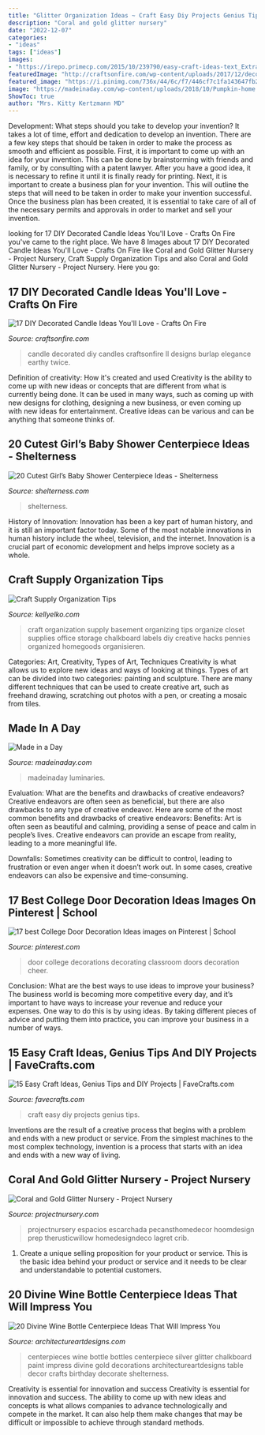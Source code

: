 ```yaml
---
title: "Glitter Organization Ideas ~ Craft Easy Diy Projects Genius Tips"
description: "Coral and gold glitter nursery"
date: "2022-12-07"
categories:
- "ideas"
tags: ["ideas"]
images:
- "https://irepo.primecp.com/2015/10/239790/easy-craft-ideas-text_ExtraLarge700_ID-1228439.jpg?v=1228439"
featuredImage: "http://craftsonfire.com/wp-content/uploads/2017/12/decorated-candle-ideas-twine.jpg"
featured_image: "https://i.pinimg.com/736x/44/6c/f7/446cf7c1fa143647fb263713a3aa55f9--college-classroom-door-cheer-door-decorations.jpg"
image: "https://madeinaday.com/wp-content/uploads/2018/10/Pumpkin-home.jpg"
ShowToc: true
author: "Mrs. Kitty Kertzmann MD"
---
```



Development: What steps should you take to develop your invention?
It takes a lot of time, effort and dedication to develop an invention. There are a few key steps that should be taken in order to make the process as smooth and efficient as possible. First, it is important to come up with an idea for your invention. This can be done by brainstorming with friends and family, or by consulting with a patent lawyer. After you have a good idea, it is necessary to refine it until it is finally ready for printing. Next, it is important to create a business plan for your invention. This will outline the steps that will need to be taken in order to make your invention successful. Once the business plan has been created, it is essential to take care of all of the necessary permits and approvals in order to market and sell your invention.

	

		
looking for 17 DIY Decorated Candle Ideas You&#039;ll Love - Crafts On Fire you've came to the right place. We have 8 Images about 17 DIY Decorated Candle Ideas You&#039;ll Love - Crafts On Fire like Coral and Gold Glitter Nursery - Project Nursery, Craft Supply Organization Tips and also Coral and Gold Glitter Nursery - Project Nursery. Here you go:
		
    
## 17 DIY Decorated Candle Ideas You&#039;ll Love - Crafts On Fire

<img loading=lazy src="http://craftsonfire.com/wp-content/uploads/2017/12/decorated-candle-ideas-twine.jpg" onerror="this.onerror=null;this.src='https://tse2.mm.bing.net/th?id=OIP.7XrdEbs16s3RvMZ8LmoLiwHaIa&amp;pid=15.1';" alt="17 DIY Decorated Candle Ideas You&#039;ll Love - Crafts On Fire">

_Source: craftsonfire.com_

>candle decorated diy candles craftsonfire ll designs burlap elegance earthy twice. 

	

Definition of creativity: How it's created and used
Creativity is the ability to come up with new ideas or concepts that are different from what is currently being done. It can be used in many ways, such as coming up with new designs for clothing, designing a new business, or even coming up with new ideas for entertainment. Creative ideas can be various and can be anything that someone thinks of.

    
## 20 Cutest Girl’s Baby Shower Centerpiece Ideas - Shelterness

<img loading=lazy src="https://i.shelterness.com/2017/03/21-a-coral-hot-air-balloon-and-flowers-in-a-mason-jar.jpg" onerror="this.onerror=null;this.src='https://tse3.mm.bing.net/th?id=OIP.uDyDQ_9ixuMRxyO61gsxkgHaJ4&amp;pid=15.1';" alt="20 Cutest Girl’s Baby Shower Centerpiece Ideas - Shelterness">

_Source: shelterness.com_

>shelterness. 

	

History of Innovation:
Innovation has been a key part of human history, and it is still an important factor today. Some of the most notable innovations in human history include the wheel, television, and the internet. Innovation is a crucial part of economic development and helps improve society as a whole.

    
## Craft Supply Organization Tips

<img loading=lazy src="http://kellyelko.com/wp-content/uploads/2014/01/Craft-Closet.jpg" onerror="this.onerror=null;this.src='https://tse1.mm.bing.net/th?id=OIP.czs7FEGlUVUfHMLvNd5TIgHaLH&amp;pid=15.1';" alt="Craft Supply Organization Tips">

_Source: kellyelko.com_

>craft organization supply basement organizing tips organize closet supplies office storage chalkboard labels diy creative hacks pennies organized homegoods organisieren. 

	

Categories: Art, Creativity, Types of Art, Techniques
Creativity is what allows us to explore new ideas and ways of looking at things. Types of art can be divided into two categories: painting and sculpture. There are many different techniques that can be used to create creative art, such as freehand drawing, scratching out photos with a pen, or creating a mosaic from tiles.

    
## Made In A Day

<img loading=lazy src="https://madeinaday.com/wp-content/uploads/2018/10/Pumpkin-home.jpg" onerror="this.onerror=null;this.src='https://tse4.mm.bing.net/th?id=OIP.FSW5k3MBFv8LJyy9QLOK8wHaLH&amp;pid=15.1';" alt="Made in a Day">

_Source: madeinaday.com_

>madeinaday luminaries. 

	

Evaluation: What are the benefits and drawbacks of creative endeavors?
Creative endeavors are often seen as beneficial, but there are also drawbacks to any type of creative endeavor. Here are some of the most common benefits and drawbacks of creative endeavors: 
Benefits: Art is often seen as beautiful and calming, providing a sense of peace and calm in people’s lives. Creative endeavors can provide an escape from reality, leading to a more meaningful life.

Downfalls: Sometimes creativity can be difficult to control, leading to frustration or even anger when it doesn’t work out. In some cases, creative endeavors can also be expensive and time-consuming.

    
## 17 Best College Door Decoration Ideas Images On Pinterest | School

<img loading=lazy src="https://i.pinimg.com/736x/44/6c/f7/446cf7c1fa143647fb263713a3aa55f9--college-classroom-door-cheer-door-decorations.jpg" onerror="this.onerror=null;this.src='https://tse2.mm.bing.net/th?id=OIP.wmdyo22yVG3bMTKTYQ7L1gAAAA&amp;pid=15.1';" alt="17 best College Door Decoration Ideas images on Pinterest | School">

_Source: pinterest.com_

>door college decorations decorating classroom doors decoration cheer. 

	

Conclusion: What are the best ways to use ideas to improve your business?
The business world is becoming more competitive every day, and it’s important to have ways to increase your revenue and reduce your expenses. One way to do this is by using ideas. By taking different pieces of advice and putting them into practice, you can improve your business in a number of ways.

    
## 15 Easy Craft Ideas, Genius Tips And DIY Projects | FaveCrafts.com

<img loading=lazy src="https://irepo.primecp.com/2015/10/239790/easy-craft-ideas-text_ExtraLarge700_ID-1228439.jpg?v=1228439" onerror="this.onerror=null;this.src='https://tse2.mm.bing.net/th?id=OIP.LfcSp6AjIt8DMlmSVlwOKQHaKl&amp;pid=15.1';" alt="15 Easy Craft Ideas, Genius Tips and DIY Projects | FaveCrafts.com">

_Source: favecrafts.com_

>craft easy diy projects genius tips. 

	

Inventions are the result of a creative process that begins with a problem and ends with a new product or service. From the simplest machines to the most complex technology, invention is a process that starts with an idea and ends with a new way of living.

    
## Coral And Gold Glitter Nursery - Project Nursery

<img loading=lazy src="https://projectnursery.com/wp-content/uploads/2014/09/crib.jpg" onerror="this.onerror=null;this.src='https://tse2.mm.bing.net/th?id=OIP.izjg7klQIyVmHrp7dBJ_QwHaLH&amp;pid=15.1';" alt="Coral and Gold Glitter Nursery - Project Nursery">

_Source: projectnursery.com_

>projectnursery espacios escarchada pecansthomedecor hoomdesign prep therusticwillow homedesigndeco lagret crib. 

	

1. Create a unique selling proposition for your product or service. This is the basic idea behind your product or service and it needs to be clear and understandable to potential customers. 

    
## 20 Divine Wine Bottle Centerpiece Ideas That Will Impress You

<img loading=lazy src="http://www.architectureartdesigns.com/wp-content/uploads/2016/10/17-10.jpg" onerror="this.onerror=null;this.src='https://tse3.mm.bing.net/th?id=OIP.o5QKgf9amLJQTKv1pN0RYAHaJ4&amp;pid=15.1';" alt="20 Divine Wine Bottle Centerpiece Ideas That Will Impress You">

_Source: architectureartdesigns.com_

>centerpieces wine bottle bottles centerpiece silver glitter chalkboard paint impress divine gold decorations architectureartdesigns table decor crafts birthday decorate shelterness. 

	

Creativity is essential for innovation and success
Creativity is essential for innovation and success. The ability to come up with new ideas and concepts is what allows companies to advance technologically and compete in the market. It can also help them make changes that may be difficult or impossible to achieve through standard methods.

